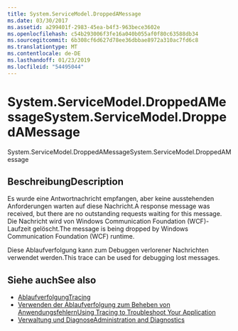 ```yaml
---
title: System.ServiceModel.DroppedAMessage
ms.date: 03/30/2017
ms.assetid: a299401f-2983-45ea-b4f3-963bece3602e
ms.openlocfilehash: c54b293006f3fe16a040b055af0f80c63588db34
ms.sourcegitcommit: 6b308cf6d627d78ee36dbbae8972a310ac7fd6c8
ms.translationtype: MT
ms.contentlocale: de-DE
ms.lasthandoff: 01/23/2019
ms.locfileid: "54495044"
---
```

# <a name="systemservicemodeldroppedamessage"></a><span data-ttu-id="43fcc-102">System.ServiceModel.DroppedAMessage</span><span class="sxs-lookup"><span data-stu-id="43fcc-102">System.ServiceModel.DroppedAMessage</span></span>
<span data-ttu-id="43fcc-103">System.ServiceModel.DroppedAMessage</span><span class="sxs-lookup"><span data-stu-id="43fcc-103">System.ServiceModel.DroppedAMessage</span></span>  
  
## <a name="description"></a><span data-ttu-id="43fcc-104">Beschreibung</span><span class="sxs-lookup"><span data-stu-id="43fcc-104">Description</span></span>  
 <span data-ttu-id="43fcc-105">Es wurde eine Antwortnachricht empfangen, aber keine ausstehenden Anforderungen warten auf diese Nachricht.</span><span class="sxs-lookup"><span data-stu-id="43fcc-105">A response message was received, but there are no outstanding requests waiting for this message.</span></span> <span data-ttu-id="43fcc-106">Die Nachricht wird von Windows Communication Foundation (WCF)-Laufzeit gelöscht.</span><span class="sxs-lookup"><span data-stu-id="43fcc-106">The message is being dropped by Windows Communication Foundation (WCF) runtime.</span></span>  
  
 <span data-ttu-id="43fcc-107">Diese Ablaufverfolgung kann zum Debuggen verlorener Nachrichten verwendet werden.</span><span class="sxs-lookup"><span data-stu-id="43fcc-107">This trace can be used for debugging lost messages.</span></span>  
  
## <a name="see-also"></a><span data-ttu-id="43fcc-108">Siehe auch</span><span class="sxs-lookup"><span data-stu-id="43fcc-108">See also</span></span>
- [<span data-ttu-id="43fcc-109">Ablaufverfolgung</span><span class="sxs-lookup"><span data-stu-id="43fcc-109">Tracing</span></span>](../../../../../docs/framework/wcf/diagnostics/tracing/index.md)
- [<span data-ttu-id="43fcc-110">Verwenden der Ablaufverfolgung zum Beheben von Anwendungsfehlern</span><span class="sxs-lookup"><span data-stu-id="43fcc-110">Using Tracing to Troubleshoot Your Application</span></span>](../../../../../docs/framework/wcf/diagnostics/tracing/using-tracing-to-troubleshoot-your-application.md)
- [<span data-ttu-id="43fcc-111">Verwaltung und Diagnose</span><span class="sxs-lookup"><span data-stu-id="43fcc-111">Administration and Diagnostics</span></span>](../../../../../docs/framework/wcf/diagnostics/index.md)
